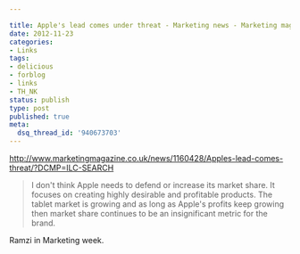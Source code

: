 ```yaml
---

title: Apple's lead comes under threat - Marketing news - Marketing magazine
date: 2012-11-23
categories:
- Links
tags:
- delicious
- forblog
- links
- TH_NK
status: publish
type: post
published: true
meta:
  dsq_thread_id: '940673703'
---
```

<p><a href="http://www.marketingmagazine.co.uk/news/1160428/Apples-lead-comes-threat/?DCMP=ILC-SEARCH">http://www.marketingmagazine.co.uk/news/1160428/Apples-lead-comes-threat/?DCMP=ILC-SEARCH</a></p>

<blockquote>
  I don't think Apple needs to defend or increase its market share. It focuses on creating highly desirable and profitable products. The tablet market is growing and as long as Apple's profits keep growing then market share continues to be an insignificant metric for the brand.


</blockquote>

<p>Ramzi in Marketing week.</p>
